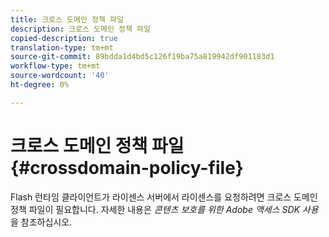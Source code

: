 ```yaml
---
title: 크로스 도메인 정책 파일
description: 크로스 도메인 정책 파일
copied-description: true
translation-type: tm+mt
source-git-commit: 89bdda1d4bd5c126f19ba75a819942df901183d1
workflow-type: tm+mt
source-wordcount: '40'
ht-degree: 0%

---
```



# 크로스 도메인 정책 파일 {#crossdomain-policy-file}

Flash 런타임 클라이언트가 라이센스 서버에서 라이센스를 요청하려면 크로스 도메인 정책 파일이 필요합니다. 자세한 내용은 *콘텐츠 보호를 위한 Adobe 액세스 SDK 사용*&#x200B;을 참조하십시오.
